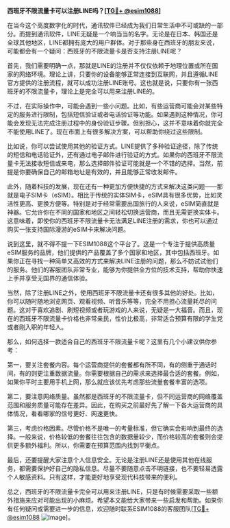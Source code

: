 **西班牙不限流量卡可以注册LINE吗？[[TG💪+ @esim1088](https://t.me/s/esim1088)]**

在当今这个高度数字化的时代，通讯软件已经成为我们日常生活中不可或缺的一部分。而提到通讯软件，LINE无疑是一个响当当的名字。无论是在日本、韩国还是全球其他地区，LINE都拥有庞大的用户群体。对于那些身在西班牙的朋友来说，可能都会有一个疑问：西班牙的不限流量卡是否支持注册LINE呢？

首先，我们需要明确一点，那就是LINE的注册并不仅仅依赖于地理位置或所在国家的网络环境。理论上讲，只要你的设备能够正常连接到互联网，并且遵循LINE官方提供的注册流程，就可以成功注册LINE账号。这也就是说，只要你有一张西班牙的不限流量卡，理论上是完全可以用来注册LINE的。

不过，在实际操作中，可能会遇到一些小问题。比如，有些运营商可能会对某些特定的服务进行限制，包括短信验证或者电话验证等功能。如果遇到这种情况，你可能会发现无法完成注册过程中的身份验证步骤。但别担心，这并不意味着你就完全不能使用LINE了。现在市面上有很多解决方案，可以帮助你绕过这些限制。

比如说，你可以尝试使用其他的验证方式。LINE提供了多种验证途径，除了传统的短信和电话验证外，还有通过电子邮件进行验证的方式。如果你的西班牙不限流量卡无法接收短信或来电，那么选择邮件验证可能就是一个不错的选择。当然，前提是你要确保自己的邮箱地址是有效的，并且能够正常收发邮件。

此外，随着科技的发展，现在还有一种更加方便快捷的方式来解决这类问题——那就是电子SIM卡（eSIM）。相比于传统的实体SIM卡，eSIM具有很多优势，比如灵活性更高、更换方便等。特别是对于经常需要出国旅行的人来说，eSIM简直就是神器。它允许你在不同的国家和地区之间轻松切换运营商，而且无需更换实体卡。这意味着，即使你的西班牙不限流量卡无法满足LINE注册的需求，你也可以通过购买一张支持国际漫游的eSIM卡来解决问题。

说到这里，就不得不提一下ESIM1088这个平台了。这是一个专注于提供高质量eSIM服务的品牌，他们提供的产品覆盖了多个国家和地区，其中包括西班牙。如果你正在寻找一种简单又高效的方式来解决LINE注册的问题，那么不妨试试他们的服务。他们的客服团队非常专业，能够为你提供全方位的技术支持，帮助你快速上手并享受无国界的通信体验。

当然，除了注册LINE之外，使用西班牙不限流量卡还有很多其他的好处。比如，你可以随时随地浏览网页、观看视频、听音乐等等，完全不用担心流量耗尽的问题。这对于喜欢追剧、刷短视频或者玩游戏的人来说，无疑是一大福音。而且，现在的西班牙不限流量卡价格也非常亲民，性价比极高，非常适合预算有限的学生党或者刚入职的年轻人。

那么，如何选择一款适合自己的西班牙不限流量卡呢？这里有几个小建议供你参考：

第一，要关注套餐内容。每个运营商提供的套餐都有所不同，有的侧重于通话时间，有的则更注重数据流量。你需要根据自己的需求来选择最合适的套餐。例如，如果你平时主要用手机上网，那么就应该优先考虑那些流量套餐丰富的选项。

第二，要注意网络质量。虽然都是西班牙的不限流量卡，但不同运营商的网络覆盖范围和服务质量可能存在差异。因此，在购买之前最好先了解一下各大运营商的具体情况，看看哪家的信号更好、网速更快。

第三，考虑价格因素。尽管价格不是唯一的考量标准，但它确实会影响到最终的选择。一般来说，价格较低的套餐往往包含的数据量较少，而价格较高的套餐则会提供更多额外福利。所以，你需要在预算范围内找到平衡点。

最后，还要提醒大家注意个人信息安全。无论是注册LINE还是使用其他在线服务，都需要保护好自己的隐私信息。尽量不要随意点击不明链接，也不要轻易透露个人敏感资料。只有这样，才能更好地享受现代科技带来的便利。

总之，西班牙的不限流量卡完全可以用来注册LINE，只是有时候需要采取一些额外措施来应对可能出现的小麻烦。希望本文能给大家带来一些启发和帮助。如果你有任何疑问或需要进一步的信息，欢迎随时联系ESIM1088的客服团队[[TG💪+ @esim1088](https://t.me/s/esim1088) ![Image](https://i.postimg.cc/4NQfJmqS/Snipaste-2025-05-13-00-14-12.png)]。